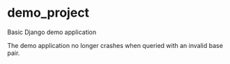 demo_project
============

Basic Django demo application

The demo application no longer crashes when queried with an invalid base pair.
